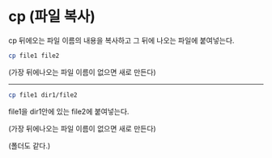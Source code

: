 # cp (파일 복사)

cp 뒤에오는 파일 이름의 내용을 복사하고 그 뒤에 나오는 파일에 붙여넣는다.

```bash
cp file1 file2
```

(가장 뒤에나오는 파일 이름이 없으면 새로 만든다)

---

```bash
cp file1 dir1/file2
```

file1을 dir1안에 있는 file2에 붙여넣는다.

(가장 뒤에나오는 파일 이름이 없으면 새로 만든다)

(폴더도 같다.)